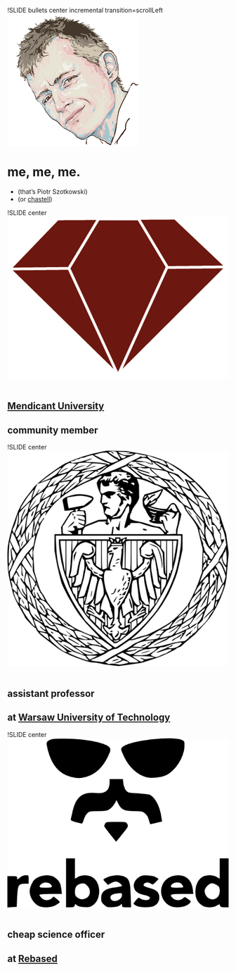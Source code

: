 !SLIDE bullets center incremental transition=scrollLeft
![chastell](chastell.png)
# me, me, me.
* (that’s Piotr Szotkowski)
* (or [chastell](http://chastell.net))

!SLIDE center
![MU](mu.png)
 
## [Mendicant University](http://university.rubymendicant.com)
## community member

!SLIDE center
![Warsaw University of Technology](wut.png)
 
## assistant professor
## at [Warsaw University of Technology](http://eng.pw.edu.pl)

!SLIDE center
![Rebased](rebased.png)
 
## cheap science officer
## at [Rebased](http://rebased.pl)
